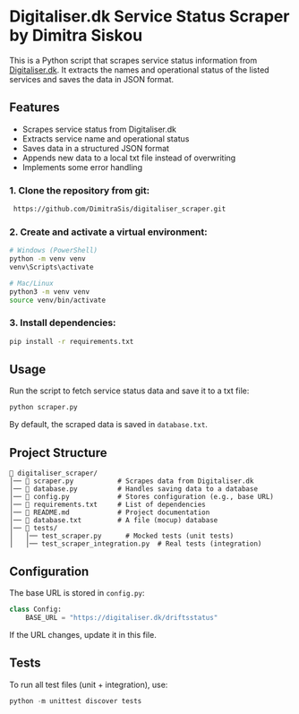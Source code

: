 # Digitaliser.dk Service Status Scraper by Dimitra Siskou

This is a Python script that scrapes service status information from [Digitaliser.dk](https://digitaliser.dk/driftsstatus). It extracts the names and operational status of the listed services and saves the data in JSON format.

## Features
- Scrapes service status from Digitaliser.dk
- Extracts service name and operational status
- Saves data in a structured JSON format
- Appends new data to a local txt file instead of overwriting
- Implements some error handling


### 1. Clone the repository from git:
```bash
 https://github.com/DimitraSis/digitaliser_scraper.git

```

### 2. Create and activate a virtual environment:
```bash
# Windows (PowerShell)
python -m venv venv
venv\Scripts\activate

# Mac/Linux
python3 -m venv venv
source venv/bin/activate
```

### 3. Install dependencies:
```bash
pip install -r requirements.txt
```

## Usage

Run the script to fetch service status data and save it to a txt file:
```bash
python scraper.py
```

By default, the scraped data is saved in `database.txt`.

## Project Structure
```
📂 digitaliser_scraper/
│── 📄 scraper.py           # Scrapes data from Digitaliser.dk
│── 📄 database.py          # Handles saving data to a database
│── 📄 config.py            # Stores configuration (e.g., base URL)
│── 📄 requirements.txt     # List of dependencies
│── 📄 README.md            # Project documentation
│── 📄 database.txt         # A file (mocup) database
│── 📄 tests/
│   │── test_scraper.py      # Mocked tests (unit tests)
│   │── test_scraper_integration.py  # Real tests (integration)
```

## Configuration

The base URL is stored in `config.py`:
```python
class Config:
    BASE_URL = "https://digitaliser.dk/driftsstatus"
```
If the URL changes, update it in this file.


## Tests

To run all test files (unit + integration), use:
```python
python -m unittest discover tests
```

